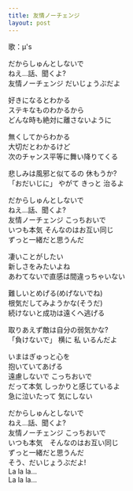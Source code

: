 ```yaml
---
title: 友情ノーチェンジ
layout: post
---
```

歌：μ's

<p>だからしゅんとしないで<br />
ねえ…話、聞くよ?<br />
友情ノーチェンジ だいじょうぶだよ</p>

<p><a class="hanayo">好きになるとわかる</a><br />
<a class="kotori">ステキなものわかるから</a><br />
<a class="eli">どんな時も絶対に離さないように</a></p>

<p><a class="rin">無くしてからわかる</a><br />
<a class="nozomi">大切だとわかるけど</a><br />
<a class="honoka">次のチャンス平等に舞い降りてくる</a></p>

<p><a class="umi">悲しみは風邪と似てるの 休もうか?</a><br />
<a class="maki">「おだいじに」</a> <a class="nico">やがて</a> <a class="maki">きっと</a> <a class="nico">治るよ</a></p>

<p>だからしゅんとしないで<br />
ねえ…話、聞くよ?<br />
友情ノーチェンジ こっちおいで<br />
いつも本気 そんなのはお互い同じ<br />
ずっと一緒だと思うんだ</p>

<p><a class="hanayo">凄いことがしたい</a><br />
<a class="kotori">新しさをみたいよね</a><br />
<a class="eli">あわてないで直感は間違っちゃいない</a></p>

<p><a class="rin">難しいとめげる</a><a class="hanayo">(めげないでね)</a><br />
<a class="nozomi">根気だしてみようかな</a><a class="kotori">(そうだ)</a><br />
<a class="honoka">続けないと成功は遠くへ逃げる</a></p>

<p><a class="umi">取りあえず敵は自分の弱気かな?</a><br />
<a class="maki">「負けないで」</a> <a class="nico">横に</a> <a class="maki">私</a> <a class="nico">いるんだよ</a></p>

<p>いまはぎゅっと心を<br />
抱いていてあげる<br />
遠慮しないで こっちおいで<br />
だって本気 しっかりと感じているよ<br />
急に泣いたって 気にしない</p>

<p>だからしゅんとしないで<br />
ねえ…話、聞くよ?<br />
友情ノーチェンジ こっちおいで<br />
いつも本気　そんなのはお互い同じ<br />
ずっと一緒だと思うんだ<br />
そう、だいじょうぶだよ!<br />
<a class="honoka">La la la...</a><br />
La la la...</p>
